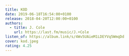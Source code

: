 ```yaml
---
title: KOD
date: 2019-06-18T16:54:00+0100
release: 2018-04-20T12:00:00+0100
authors:
  - title: J. Cole
    url: https://last.fm/music/J.+Cole
listen_of: https://album.link/s/4Wv5UAieM1LDEYVq5WmqDd
cover: kod.jpeg
rating: 4.25
---
```

